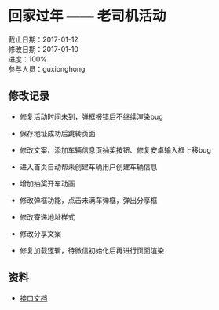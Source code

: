 # 回家过年 —— 老司机活动
截止日期：2017-01-12  
修改日期：2017-01-10  
进度：100%  
参与人员：guxionghong

## 修改记录
- 修复活动时间未到，弹框报错后不继续渲染bug

- 保存地址成功后跳转页面

- 修改文案、添加车辆信息页抽奖按钮、修复安卓输入框上移bug

- 进入首页自动帮未创建车辆用户创建车辆信息

- 增加抽奖开车动画

- 修改弹框功能，点击未满车弹框，弹出分享框

- 修改寄递地址样式

- 修改分享文案

- 修复加载逻辑，待微信初始化后再进行页面渲染

## 资料
- [接口文档](http://www.doyoteam.com:8082/showdoc-master/index.php?s=/4&page_id=7)

